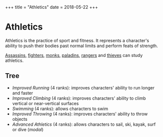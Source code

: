 +++
title = "Athletics"
date = 2018-05-22
+++

# Athletics

Athletics is the practice of sport and fitness.
It represents a character's ability to push their bodies past normal limits and perform feats of strength.

[Assassins](./wiki/characters/assassin.md), [fighters](./wiki/characters/fighter.md), [monks](./wiki/characters/monk.md), [paladins](./wiki/characters/paladin.md), [rangers](./wiki/characters/ranger.md) and [thieves](./wiki/characters/thief.md) can study athletics.

## Tree

* *Improved Running* (4 ranks): improves characters' ability to run longer and faster
* *Improved Climbing* (4 ranks): improves characters' ability to climb vertical or near-vertical surfaces
* *Swimming* (4 ranks): allows characters to swim
* *Improved Throwing* (4 ranks): improves characters' ability to throw objects
* *Advanced Athletics* (4 ranks): allows characters to sail, ski, kayak, surf or dive (*modal*)
